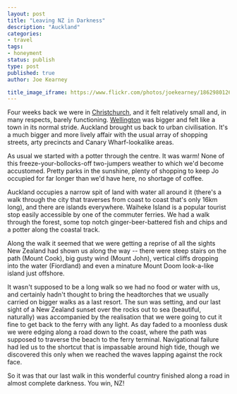 ```yaml
---
layout: post
title: "Leaving NZ in Darkness"
description: "Auckland"
categories:
- travel
tags:
- honeyment
status: publish
type: post
published: true
author: Joe Kearney

title_image_iframe: https://www.flickr.com/photos/joekearney/18629801263/in/album-72157652379606419/player/
---
```


Four weeks back we were in [Christchurch](/posts/pop-up-christchurch/), and it felt relatively small and, in many respects, barely functioning. [Wellington](/posts/bumpy-strait/) was bigger and felt like a town in its normal stride. Auckland brought us back to urban civilisation. It's a much bigger and more lively affair with the usual array of shopping streets, arty precincts and Canary Wharf-lookalike areas.

As usual we started with a potter through the centre. It was warm! None of this freeze-your-bollocks-off two-jumpers weather to which we'd become accustomed. Pretty parks in the sunshine, plenty of shopping to keep Jo occupied for far longer than we'd have here, no shortage of coffee.

Auckland occupies a narrow spit of land with water all around it (there's a walk through the city that traverses from coast to coast that's only 16km long), and there are islands everywhere. Waiheke Island is a popular tourist stop easily accessible by one of the commuter ferries. We had a walk through the forest, some top notch ginger-beer-battered fish and chips and a potter along the coastal track.

Along the walk it seemed that we were getting a reprise of all the sights New Zealand had shown us along the way -- there were steep stairs on the path (Mount Cook), big gusty wind (Mount John), vertical cliffs dropping into the water (Fiordland) and even a minature Mount Doom look-a-like island just offshore.

It wasn't supposed to be a long walk so we had no food or water with us, and certainly hadn't thought to bring the headtorches that we usually carried on bigger walks as a last resort. The sun was setting, and our last sight of a New Zealand sunset over the rocks out to sea (beautiful, naturally) was accompanied by the realisation that we were going to cut it fine to get back to the ferry with any light. As day faded to a moonless dusk we were edging along a road down to the coast, where the path was supposed to traverse the beach to the ferry terminal. Navigational failure had led us to the shortcut that is impassable around high tide, though we discovered this only when we reached the waves lapping against the rock face.

So it was that our last walk in this wonderful country finished along a road in almost complete darkness. You win, NZ!
